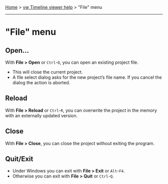 [Home](..) > [yw Timeline viewer help](index.md) > "File" menu

---

# "File" menu


## Open...

With **File > Open** or ``Ctrl``-``O``,
you can open an existing project file.

- This will close the current project. 
- A file select dialog asks for the new project’s file name.
  If you cancel the dialog the action is aborted.


## Reload

With **File > Reload** or ``Ctrl``-``R``,
you can overwrite the project in the memory
with an externally updated version.


## Close

With **File > Close**,
you can close the project without exiting the program.


## Quit/Exit

-  Under Windows you can exit with **File > Exit** or ``Alt``-``F4``.
-  Otherwise you can exit with **File > Quit** or ``Ctrl``-``Q``.
